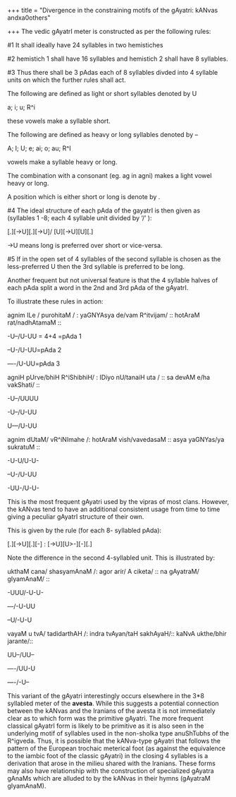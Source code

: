 +++
title = "Divergence in the constraining motifs of the gAyatri: kANvas andxa0others"

+++
The vedic gAyatrI meter is constructed as per the following rules:  
  
\#1 It shall ideally have 24 syllables in two hemistiches  
  
\#2 hemistich 1 shall have 16 syllables and hemistich 2 shall have 8
syllables.  
  
\#3 Thus there shall be 3 pAdas each of 8 syllables divded into 4
syllable units on which the further rules shall act.

The following are defined as light or short syllables denoted by U  
  
a; i; u; R^i  
  
these vowels make a syllable short.

The following are defined as heavy or long syllables denoted by –  
  
A; I; U; e; ai; o; au; R^I  
  
vowels make a syllable heavy or long.

The combination with a consonant (eg. ag in agni) makes a light vowel
heavy or long.  
  
A position which is either short or long is denote by .

\#4 The ideal structure of each pAda of the gayatrI is then given as
(syllables 1 -8; each 4 syllable unit divided by ‘/’ ):  
  
\[.\]\[-\>U\]\[.\]\[-\>U\]/ \[U\]\[-\>U\]\[U\]\[.\]  
  
\-\>U means long is preferred over short or vice-versa.  
  
\#5 If in the open set of 4 syllables of the second syllable is chosen
as the less-preferred U then the 3rd syllable is preferred to be long.

Another frequent but not universal feature is that the 4 syllable halves
of each pAda split a word in the 2nd and 3rd pAda of the gAyatrI.

To illustrate these rules in action:  
  
agnim ILe / purohitaM / : yaGNYAsya de/vam R^itvijam/ :: hotAraM
rat/nadhAtamaM ::  
  
\-U–/U-UU = 4+4 =pAda 1  
  
–U-/U-UU=pAda 2  
  
—-/U-UU=pAda 3

agniH pUrve/bhiH R^iShibhiH/ : IDiyo nU/tanaiH uta / :: sa devAM e/ha
vakShati/ ::  
  
\-U–/UUUU  
  
\-U–/U-UU  
  
U—/U-UU

agnim dUtaM/ vR^iNImahe /: hotAraM vish/vavedasaM :: asya yaGNYas/ya
sukratuM ::  
  
\-U-U/U-U-  
  
–U-/U-UU  
  
\-UU-/U-U-

This is the most frequent gAyatri used by the vipras of most clans.
However, the kANvas tend to have an additional consistent usage from
time to time giving a peculiar gAyatrI structure of their own.

This is given by the rule (for each 8- syllabled pAda):  
  
\[.\]\[-\>U\]\[.\]\[-\] : \[-\>U\]\[U\>-\]\[-\]\[.\]

Note the difference in the second 4-syllabled unit. This is illustrated
by:  
  
ukthaM cana/ shasyamAnaM /: agor arír/ A ciketa/ :: na gAyatraM/
gIyamAnaM/ ::  
  
\-UUU/-U-U-  
  
—/-U-UU  
  
–U/-U-U

vayaM u tvA/ tadidarthAH /: indra tvAyan/taH sakhAyaH/:: kaNvA
ukthe/bhir jarante/::  
  
UU–/UU–  
  
—-/UU-U  
  
—-/-U–

This variant of the gAyatri interestingly occurs elsewhere in the 3\*8
syllabled meter of the **avesta**. While this suggests a potential
connection between the kANvas and the Iranians of the avesta it is not
immediately clear as to which form was the primitive gAyatri. The more
frequent classical gAyatrI form is likely to be primitive as it is also
seen in the underlying motif of syllables used in the non-sholka type
anuShTubhs of the R^igveda. Thus, it is possible that the kANva-type
gAyatri that follows the pattern of the European trochaic meterical foot
(as against the equivalence to the iambic foot of the classic gAyatri)
in the closing 4 syllables is a derivation that arose in the milieu
shared with the Iranians. These forms may also have relationship with
the construction of specialized gAyatra gAnaMs which are alluded to by
the kANvas in their hymns (gAyatraM gIyamAnaM).
